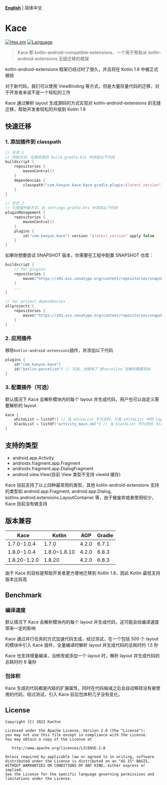 **[English](README.md)** | 简体中文

# Kace
[![Hex.pm](https://img.shields.io/hexpm/l/plug.svg)](https://www.apache.org/licenses/LICENSE-2.0)
[![Language](https://img.shields.io/badge/Language-Kotlin-green)](https://kotlinlang.org/)

> Kace 即 kotlin-android-compatible-extensions，一个用于帮助从 kotlin-android-extensions 无缝迁移的框架

kotlin-android-extensions 框架已经过时了很久，并且将在 Kotlin 1.8 中被正式移除

对于新代码，我们可以使用 ViewBinding 等方式，但是大量存量代码的迁移，对于开发者来说不是一个轻松的工作

Kace 通过解析 layout 生成源码的方式实现对 kotlin-android-extensions 的无缝迁移，帮助开发者轻松的升级到 Kotlin 1.8

## 快速迁移
### 1. 添加插件到 classpath
```kotlin
// 方式 1
// 传统方式，在根目录的 build.gradle.kts 中添加以下代码
buildscript {
    repositories {
        mavenCentral()
    }
    dependencies {
        classpath("com.kanyun.kace:kace-gradle-plugin:$latest_version")
    }
}

// 方式 2
// 引用插件新方式，在 settings.gradle.kts 中添加以下代码
pluginManagement {
    repositories {
        mavenCentral()
    }
    plugins {
        id("com.kanyun.kace") version "$latest_version" apply false
    }
}
```

如果你想要尝试 SNAPSHOT 版本，你需要在工程中配置 SNAPSHOT 仓库：

```kotlin
buildscript {
    // for plugins
    repositories {
        maven("https://s01.oss.sonatype.org/content/repositories/snapshots") 
    }
    ...
}

// for project dependencies
allprojects {
    repositories {
        maven("https://s01.oss.sonatype.org/content/repositories/snapshots")
    }    
}
```

### 2. 应用插件
移除`kotlin-android-extensions`插件，并添加以下代码

```kotlin
plugins {
    id("com.kanyun.kace")
    id("kotlin-parcelize") // 可选，当使用了`@Parcelize`注解时需要添加
}
```

### 3. 配置插件（可选）
默认情况下 Kace 会解析模块内的每个 layout 并生成代码，用户也可以自定义需要解析的 layout

```kotlin
kace {
    whiteList = listOf() // 当 whiteList 不为空时，只有 whiteList 中的 layout 才会被解析
    blackList = listOf("activity_main.xml") // 当 blackList 不为空时，blackList 中的 layout 不会被解析
}
```

## 支持的类型
- android.app.Activity
- androidx.fragment.app.Fragment
- androidx.fragment.app.DialogFragment
- android.view.View(目前 View 类型不支持 viewId 缓存)

Kace 目前支持了以上四种最常用的类型，其他 kotlin-android-extensions 支持的类型如 android.app.Fragment, android.app.Dialog, kotlinx.android.extensions.LayoutContainer 等，由于被废弃或者使用较少，Kace 目前没有做支持

## 版本兼容
| Kace         | Kotlin | AGP   | Gradle |
|--------------|--------|-------|--------|
| 1.7.0-1.0.4  | 1.7.0         | 4.2.0 | 6.7.1  |
| 1.8.0-1.0.4  | 1.8.0~1.8.10  | 4.2.0 | 6.8.3  |
| 1.8.20-1.2.0 | 1.8.20 | 4.2.0 | 6.8.3  |

由于 Kace 的目标是帮助开发者更方便地迁移到 Kotlin 1.8，因此 Kotlin 最低支持版本比较高

## Benchmark
### 编译速度
默认情况下 Kace 会解析模块内的每个 layout 并生成代码，这可能会给编译速度带来一定的影响

Kace 通过并行任务的方式加速代码生成，经过测试，在一个包括 500 个 layout 的模块中引入 Kace 插件，全量编译时解析 layout 并生成代码的总耗时约 1.5 秒

Kace 也支持增量编译，当修改或添加一个 layout 时，解析 layout 并生成代码的总耗时约 8 毫秒

### 包体积
Kace 生成的代码都是内联的扩展属性，同时在代码缩减之后会自动移除没有被使用的代码，经过测试，引入 Kace 前后包体积几乎没有变化。

## License
```
Copyright (C) 2022 KanYun

Licensed under the Apache License, Version 2.0 (the "License");
you may not use this file except in compliance with the License.
You may obtain a copy of the License at

   http://www.apache.org/licenses/LICENSE-2.0

Unless required by applicable law or agreed to in writing, software
distributed under the License is distributed on an "AS IS" BASIS,
WITHOUT WARRANTIES OR CONDITIONS OF ANY KIND, either express or implied.
See the License for the specific language governing permissions and
limitations under the License.
```